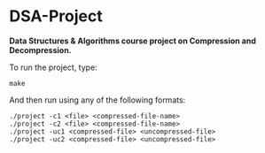 # DSA-Project
**Data Structures & Algorithms course project on Compression and Decompression.**

To run the project, type:
```
make
```
And then run using any of the following formats:
```
./project -c1 <file> <compressed-file-name>
./project -c2 <file> <compressed-file-name>
./project -uc1 <compressed-file> <uncompressed-file>
./project -uc2 <compressed-file> <uncompressed-file>
```
